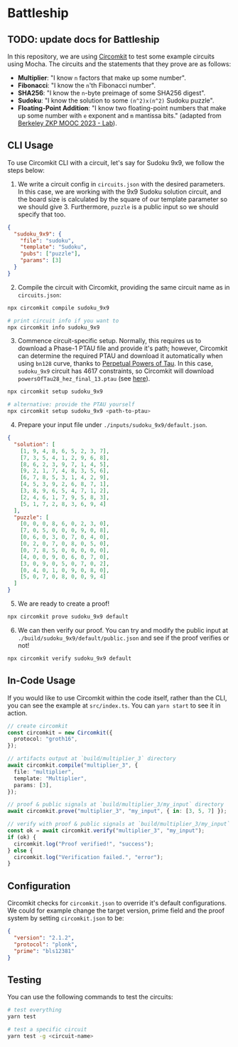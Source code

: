 # Battleship

## TODO: update docs for Battleship

In this repository, we are using [Circomkit](https://github.com/erhant/circomkit) to test some example circuits using Mocha. The circuits and the statements that they prove are as follows:

- **Multiplier**: "I know `n` factors that make up some number".
- **Fibonacci**: "I know the `n`'th Fibonacci number".
- **SHA256**: "I know the `n`-byte preimage of some SHA256 digest".
- **Sudoku**: "I know the solution to some `(n^2)x(n^2)` Sudoku puzzle".
- **Floating-Point Addition**: "I know two floating-point numbers that make up some number with `e` exponent and `m` mantissa bits." (adapted from [Berkeley ZKP MOOC 2023 - Lab](https://github.com/rdi-berkeley/zkp-mooc-lab)).

## CLI Usage

To use Circomkit CLI with a circuit, let's say for Sudoku 9x9, we follow the steps below:

1. We write a circuit config in `circuits.json` with the desired parameters. In this case, we are working with the 9x9 Sudoku solution circuit, and the board size is calculated by the square of our template parameter so we should give 3. Furthermore, `puzzle` is a public input so we should specify that too.

```json
{
  "sudoku_9x9": {
    "file": "sudoku",
    "template": "Sudoku",
    "pubs": ["puzzle"],
    "params": [3]
  }
}
```

2. Compile the circuit with Circomkit, providing the same circuit name as in `circuits.json`:

```sh
npx circomkit compile sudoku_9x9

# print circuit info if you want to
npx circomkit info sudoku_9x9
```

3. Commence circuit-specific setup. Normally, this requires us to download a Phase-1 PTAU file and provide it's path; however, Circomkit can determine the required PTAU and download it automatically when using `bn128` curve, thanks to [Perpetual Powers of Tau](https://github.com/privacy-scaling-explorations/perpetualpowersoftau). In this case, `sudoku_9x9` circuit has 4617 constraints, so Circomkit will download `powersOfTau28_hez_final_13.ptau` (see [here](https://github.com/iden3/snarkjs#7-prepare-phase-2)).

```sh
npx circomkit setup sudoku_9x9

# alternative: provide the PTAU yourself
npx circomkit setup sudoku_9x9 <path-to-ptau>
```

4. Prepare your input file under `./inputs/sudoku_9x9/default.json`.

```json
{
  "solution": [
    [1, 9, 4, 8, 6, 5, 2, 3, 7],
    [7, 3, 5, 4, 1, 2, 9, 6, 8],
    [8, 6, 2, 3, 9, 7, 1, 4, 5],
    [9, 2, 1, 7, 4, 8, 3, 5, 6],
    [6, 7, 8, 5, 3, 1, 4, 2, 9],
    [4, 5, 3, 9, 2, 6, 8, 7, 1],
    [3, 8, 9, 6, 5, 4, 7, 1, 2],
    [2, 4, 6, 1, 7, 9, 5, 8, 3],
    [5, 1, 7, 2, 8, 3, 6, 9, 4]
  ],
  "puzzle": [
    [0, 0, 0, 8, 6, 0, 2, 3, 0],
    [7, 0, 5, 0, 0, 0, 9, 0, 8],
    [0, 6, 0, 3, 0, 7, 0, 4, 0],
    [0, 2, 0, 7, 0, 8, 0, 5, 0],
    [0, 7, 8, 5, 0, 0, 0, 0, 0],
    [4, 0, 0, 9, 0, 6, 0, 7, 0],
    [3, 0, 9, 0, 5, 0, 7, 0, 2],
    [0, 4, 0, 1, 0, 9, 0, 8, 0],
    [5, 0, 7, 0, 8, 0, 0, 9, 4]
  ]
}
```

5. We are ready to create a proof!

```sh
npx circomkit prove sudoku_9x9 default
```

6. We can then verify our proof. You can try and modify the public input at `./build/sudoku_9x9/default/public.json` and see if the proof verifies or not!

```sh
npx circomkit verify sudoku_9x9 default
```

## In-Code Usage

If you would like to use Circomkit within the code itself, rather than the CLI, you can see the example at `src/index.ts`. You can `yarn start` to see it in action.

```ts
// create circomkit
const circomkit = new Circomkit({
  protocol: "groth16",
});

// artifacts output at `build/multiplier_3` directory
await circomkit.compile("multiplier_3", {
  file: "multiplier",
  template: "Multiplier",
  params: [3],
});

// proof & public signals at `build/multiplier_3/my_input` directory
await circomkit.prove("multiplier_3", "my_input", { in: [3, 5, 7] });

// verify with proof & public signals at `build/multiplier_3/my_input`
const ok = await circomkit.verify("multiplier_3", "my_input");
if (ok) {
  circomkit.log("Proof verified!", "success");
} else {
  circomkit.log("Verification failed.", "error");
}
```

## Configuration

Circomkit checks for `circomkit.json` to override it's default configurations. We could for example change the target version, prime field and the proof system by setting `circomkit.json` to be:

```json
{
  "version": "2.1.2",
  "protocol": "plonk",
  "prime": "bls12381"
}
```

## Testing

You can use the following commands to test the circuits:

```sh
# test everything
yarn test

# test a specific circuit
yarn test -g <circuit-name>
```
